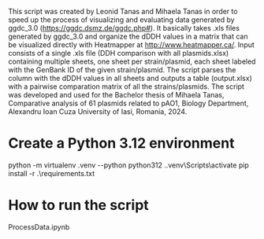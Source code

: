 This script was created by Leonid Tanas and Mihaela Tanas in order to speed up the process of visualizing and evaluating data generated by ggdc_3.0 (https://ggdc.dsmz.de/ggdc.php#). It basically takes .xls files generated by ggdc_3.0 and organize the dDDH values in a matrix that can be visualized directly with Heatmapper at http://www.heatmapper.ca/. 
Input consists of a single .xls file (DDH comparison with all plasmids.xlsx) containing multiple sheets, one sheet per strain/plasmid, each sheet labeled with the GenBank ID of the given strain/plasmid. The script parses the column with the dDDH values in all sheets and outputs a table (output.xlsx) with a pairwise comparation matrix of all the strains/plasmids. 
The script was developed and used for the Bachelor thesis of Mihaela Tanas,  Comparative analysis of 61 plasmids related to pAO1, Biology Department, Alexandru Ioan Cuza University of Iasi, Romania, 2024.


# Create a Python 3.12 environment
python -m virtualenv .venv --python python312
.\.venv\Scripts\activate
pip install -r .\requirements.txt

# How to run the script

ProcessData.ipynb
